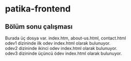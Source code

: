# patika-frontend
## Bölüm sonu çalışması
Burada üç dosya var.  index.htm, about-us.html, contact.html<BR>
odev1 dizininde ilk odev index.html olarak bulunuyor.<BR>
odev2 dizininde ikinci odev index.html olarak bulunuyor.<BR>
odev3 dizininde üçüncü ödev index.html olarak bulunuyor.
